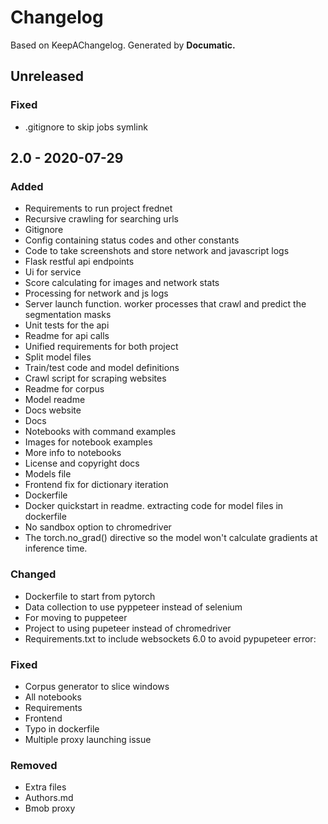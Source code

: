 # Changelog

Based on KeepAChangelog.
Generated by **Documatic.**

## Unreleased

### Fixed

* .gitignore to skip jobs symlink

## 2.0 - 2020-07-29

### Added

* Requirements to run project frednet
* Recursive crawling for searching urls
* Gitignore
* Config containing status codes and other constants
* Code to take screenshots and store network and javascript logs
* Flask restful api endpoints
* Ui for service
* Score calculating for images and network stats
* Processing for network and js logs
* Server launch function.  worker processes that crawl and predict the segmentation masks
* Unit tests for the api
* Readme for api calls
* Unified requirements for both project
* Split model files
* Train/test code and model definitions
* Crawl script for scraping websites
* Readme for corpus
* Model readme
* Docs website
* Docs
* Notebooks with command examples
* Images for notebook examples
* More info to notebooks
* License and copyright docs
* Models file
* Frontend fix for dictionary iteration
* Dockerfile
* Docker quickstart in readme.  extracting code for model files in dockerfile
* No sandbox option to chromedriver
* The torch.no_grad() directive so the model won't calculate gradients at inference time.

### Changed

* Dockerfile to start from pytorch
* Data collection to use pyppeteer instead of selenium
* For moving to puppeteer
* Project to using pupeteer instead of chromedriver
* Requirements.txt to include websockets 6.0 to avoid pypupeteer error:

### Fixed

* Corpus generator to slice windows
* All notebooks
* Requirements
* Frontend
* Typo in dockerfile
* Multiple proxy launching issue

### Removed

* Extra files
* Authors.md
* Bmob proxy
